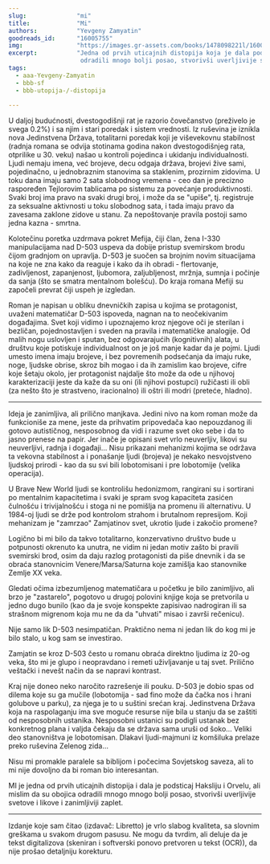 ```yaml
---
slug:              "mi"
title:             "Mi"
authors:           "Yevgeny Zamyatin"
goodreads_id:      "16005755"
img:               "https://images.gr-assets.com/books/1478098221l/16005755.jpg"
excerpt:           "Jedna od prvih uticajnih distopija koja je dala podsticaj Haksliju i Orvelu, ali mislim da su obojica 
                    odradili mnogo bolji posao, stvorivši uverljivije svetove i likove i zanimljiviji zaplet."
tags:
  - aaa-Yevgeny-Zamyatin
  - bbb-sf
  - bbb-utopija-/-distopija
  
---
```


U daljoj budućnosti, dvestogodišnji rat je razorio čovečanstvo (preživelo je svega 0.2%) i sa njim i stari poredak i 
sistem vrednosti. Iz ruševina je iznikla nova Jedinstvena Država, totalitarni poredak koji je viševekovnu stabilnost 
(radnja romana se odvija stotinama godina nakon dvestogodišnjeg rata, otprilike u 30. veku) našao u kontroli pojedinca 
i ukidanju individualnosti. Ljudi nemaju imena, već brojeve, decu odgaja država, brojevi žive sami, pojedinačno, u 
jednobraznim stanovima sa staklenim, prozirnim zidovima. U toku dana imaju samo 2 sata slobodnog vremena - ceo dan je 
precizno raspoređen Tejlorovim tablicama po sistemu za povećanje produktivnosti. Svaki broj ima pravo na svaki drugi 
broj, i može da se "upiše", tj. registruje za seksualne aktivnosti u toku slobodnog sata, i tada imaju pravo da zavesama 
zaklone zidove u stanu. Za nepoštovanje pravila postoji samo jedna kazna - smrtna.

Kolotečinu poretka uzdrmava pokret Mefija, čiji član, žena I-330 manipulacijama nad D-503 uspeva da dobije pristup 
svemirskom brodu čijom gradnjom on upravlja. D-503 je suočen sa brojnim novim situacijama na koje ne zna kako da reaguje 
i kako da ih obradi - flertovanje, zadivljenost, zapanjenost, ljubomora, zaljubljenost, mržnja, sumnja i počinje da 
sanja (što se smatra mentalnom bolešću). Do kraja romana Mefiji su započeli prevrat čiji uspeh je izgledan.

Roman je napisan u obliku dnevničkih zapisa u kojima se protagonist, uvaženi matematičar D-503 ispoveda, nagnan na to 
neočekivanim događajima. Svet koji vidimo i upoznajemo kroz njegove oči je sterilan i bezličan, pojednostavljen i sveden 
na pravila i matematičke analogije. Od malih nogu uslovljen i sputan, bez odgovarajućih (kognitivnih) alata, u društvu 
koje potiskuje individualnost on je još manje kadar da je pojmi. Ljudi umesto imena imaju brojeve, i bez povremenih 
podsećanja da imaju ruke, noge, ljudske obrise, skroz bih mogao i da ih zamislim kao brojeve, cifre koje šetaju okolo, 
jer protagonist najdalje što može da ode u njihovoj karakterizaciji jeste da kaže da su oni (ili njihovi postupci) 
ružičasti ili obli (za nešto što je strastveno, iracionalno) ili oštri ili modri (preteće, hladno).

***

Ideja je zanimljiva, ali prilično manjkava. Jedini nivo na kom roman može da funkcioniše za mene, jeste da prihvatim 
pripovedača kao nepouzdanog ili gotovo autističnog, nesposobnog da vidi i razume svet oko sebe i da to jasno prenese na 
papir. Jer inače je opisani svet vrlo neuverljiv, likovi su neuverljivi, radnja i događaji... Nisu prikazani mehanizmi 
kojima se održava ta vekovna stabilnost a i ponašanje ljudi (brojeva) je nekako nesvojstveno ljudskoj prirodi - kao da 
su svi bili lobotomisani i pre lobotomije (velika operacija).

U Brave New World ljudi se kontrolišu hedonizmom, rangirani su i sortirani po mentalnim kapacitetima i svaki je spram 
svog kapaciteta zasićen čulnošću i trivijalnošću i stoga ni ne pomišlja na promenu ili alternativu. U 1984-oj ljudi se 
drže pod kontrolom strahom i brutalnom represijom. Koji mehanizam je "zamrzao" Zamjatinov svet, ukrotio ljude i zakočio 
promene?

Logično bi mi bilo da takvo totalitarno, konzervativno društvo bude u potpunosti okrenuto ka unutra, ne vidim ni jedan 
motiv zašto bi pravili svemirski brod, osim da daju razlog protagonisti da piše dnevnik i da se obraća stanovnicim 
Venere/Marsa/Saturna koje zamišlja kao stanovnike Zemlje XX veka.

Gledati očima izbezumljenog matematičara u početku je bilo zanimljivo, ali brzo je "zastarelo", pogotovo u drugoj 
polovini knjige koja se pretvorila u jedno dugo bunilo (kao da je svoje konspekte zapisivao nadrogiran ili sa strašnom 
migrenom koja mu ne da da "uhvati" misao i završi rečenicu).

Nije samo lik D-503 nesimpatičan. Praktično nema ni jedan lik do kog mi je bilo stalo, u kog sam se investirao.

Zamjatin se kroz D-503 često u romanu obraća direktno ljudima iz 20-og veka, što mi je glupo i neopravdano i remeti 
uživljavanje u taj svet. Prilično veštački i nevešt način da se napravi kontrast.

Kraj nije doneo neko naročito razrešenje ili pouku. D-503 je dobio spas od dilema koje su ga mučile (lobotomija - sad 
fino može da čačka nos i hrani golubove u parku), za njega je to u suštini srećan kraj. Jedinstvena Država koja na 
raspolaganju ima sve moguće resurse nije bila u stanju da se zaštiti od nesposobnih ustanika. Nesposobni ustanici su 
podigli ustanak bez konkretnog plana i valjda čekaju da se država sama uruši od šoko... Veliki deo stanovništva je 
lobotomisan. Dlakavi ljudi-majmuni iz komšiluka prelaze preko ruševina Zelenog zida...

Nisu mi promakle paralele sa biblijom i počecima Sovjetskog saveza, ali to mi nije dovoljno da bi roman bio interesantan.

MI je jedna od prvih uticajnih distopija i dala je podsticaj Haksliju i Orvelu, ali mislim da su obojica odradili mnogo 
mnogo bolji posao, stvorivši uverljivije svetove i likove i zanimljiviji zaplet.

***

Izdanje koje sam čitao (izdavač: Libretto) je vrlo slabog kvaliteta, sa slovnim greškama u svakom drugom pasusu. Ne mogu 
da tvrdim, ali deluje da je tekst digitalizova (skeniran i softverski ponovo pretvoren u tekst (OCR)), da nije prošao detaljniju korekturu.